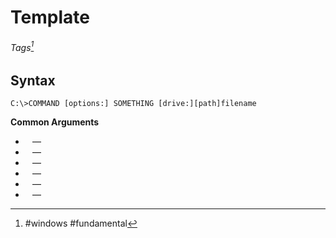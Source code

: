 # Template
###### Tags[^1]

## Syntax
```
C:\>COMMAND [options:] SOMETHING [drive:][path]filename
```


 **Common Arguments**
 - ` ` &mdash; 
 - ` ` &mdash; 
 - ` ` &mdash; 
 - ` ` &mdash; 
 - ` ` &mdash; 
 - ` ` &mdash; 



 [^1]: #windows #fundamental 
